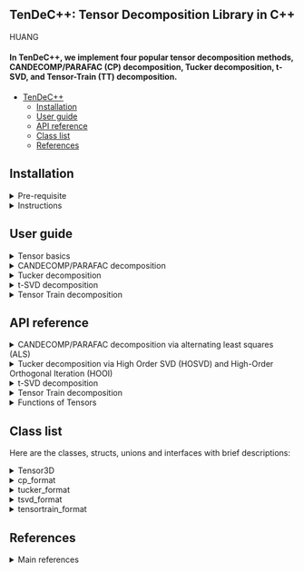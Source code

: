 ## TenDeC++: Tensor Decomposition Library in C++
HUANG

#### In TenDeC++, we implement four popular tensor decomposition methods, CANDECOMP/PARAFAC (CP) decomposition, Tucker decomposition, t-SVD, and Tensor-Train (TT) decomposition.  

* [TenDeC++](#readme)
	* [Installation](#Installation)
	* [User guide](#user-guide)
	* [API reference](#api-reference)
	* [Class list](#class-list)
	* [References](#references)
	
## Installation
<details>	
<summary> Pre-requisite </summary>  

Users need the following packages:   
	
1. Intel Math Kernel Library (MKL): https://software.intel.com/en-us/mkl  

2. Fastest Fourier Transform in the West (FFTW): http://www.fftw.org/   

3. OpenMP: https://www.openmp.org/  

4. cmake version 3.12 or greater: https://cmake.org/     

</details>

<details>	
<summary> Instructions </summary>  

We recommend users use TenDeC++ on Ubuntu and you can refer to the installation instructions in TenDeC++_Installation folder.     

You need to add them to specific paths according to your CMakeLists.txt file.    
For example, you can link MKL in  CMakeLists.txt file like:      

	include_directories(/opt/intel/mkl/include)  
	link_directories(/opt/intel/mkl/lib/intel64)  
	link_libraries(libmkl_core.a libmkl_blas95_ilp64.a libmkl_rt.so)  

<!--
We use MKL as basic matrix library for high performance and test our code on Ubuntu.  
Intel Math Kernel Library (Intel MKL) is a library which is hand-optimized specifically for Intel processors. Core math functions include BLAS, LAPACK, ScaLAPACK, sparse solvers, fast Fourier transforms, and vector math.  
1. Basic matrix library, Eigen: https://eigen.tuxfamily.org/dox/   
-->

[//]: # (This may be the most platform independent comment)  

</details>

## User guide
<details>	
<summary> Tensor basics </summary>

##### TenDeC++ provides basic tensor algebraic operations, such as addition and different multiplication methods. In TenDeC++, all third order tensors are objects of the Tensor3D template class. You can refer to Class list for more details. All matrix and vectors operations are provided by the third party library MKL. 
	
#### Examples
	Tensor3D<double> X(10,10,10);	// Create a tensor that all elements set to zero
	X.random();                     // Random initialization
	double* A = X.unfold(1);	// mode-1 unfolding  
	double* B = X.unfold(2);	// mode-2 unfolding  
	double* C = X.unfold(3);	// mode-3 unfolding  
</details>

<details>	
<summary> CANDECOMP/PARAFAC decomposition </summary>

##### CP decomposition via alternating least squares (ALS), which is realized in cp_als.cpp.    

The decomposition components of CP is defined as:  
>template\<class datatype\>  
>class cp_format{  
>&emsp;&emsp;    datatype* factor[3];  
>};  

The template parameter "datatype" represents the data type of tensor and be "double" and "float";  
The factor is the matrix list of the corresponding CP decomposition.   

You can call cp_als function like:   

	Tensor3D<double> X = X.random(10,10,10);
	int rank = 3, max_iter = 1;
	double tol = 1e-6
	cp_format<double> A = cp_als(X, rank, max_iter，tol);    

where Tensor3D\<datatype\> represents the third-order tensor class.
</details>

<details>	
<summary> Tucker decomposition </summary>

##### Tucker decomposition via Higher Order SVD (HOSVD), which is realized in tucker_hosvd.cpp.  
##### Tucker decomposition via Higher Order Orthogonal Iteration (HOOI), which is realized in tucker_hooi.cpp.    

The decomposition components of tucker is defined as:  
>template\<class datatype\>    
>class tucker_format{  
>&emsp;&emsp;  Tensor3D\<datatype\> core; datatype* factor[3];   
>};  
where factor is the matrix list of the corresponding Tucker decomposition.   

You can call hosvd function like: 
	
	Tensor3D<double> X = random(10,10,10);    
	int ranks[3] = {2,2,2};
	tucker_format<double> A = tucker_hosvd(X, ranks);    
	
You can call hooi function like:   

	Tensor3D<double> X = random(10,10,10);    
	int ranks[3] = {2,2,2};
	double tol = 1e-6;
	tucker_format<double> A = tucker_hooi(X, ranks, tol);      

</details>

<details>	
<summary> t-SVD decomposition </summary>

##### t-SVD algorithm is implemented in t-SVD.cpp.

The decomposition components of t-SVD is defined as:  
>template\<class datatype\>    
>class tsvd_format{  
>&emsp;&emsp;  Tensor3D\<datatype\> U, Sigma, V;  
>};  

You can call tsvd function like:   
	
	Tensor3D<double> X = random(10,10,10);  
	tsvd_format<double> A = tsvd_decomposition(X);      
</details>

<details>	
<summary> Tensor Train decomposition  </summary>

##### Tensor Train decomposition via alternating least squares (ALS), which is realized in train.h file in the Tensor-Train directory.        

The decomposition components of tensortrain is defined as:    
>template\<class type\>    
>class tensortrain_format{  
>&emsp;&emsp;  Tensor3D\<datatype\> U;  
>&emsp;&emsp;  datatype* G1; datatype* G2;  
>};  

You can call tensortrain decomposition like:     
	
	Tensor3D<double> X = random(10,10,10);  
	double tol = 1e-6;
	tensortrain_format<double> A = tensortrain_decomposition(X, tol);      

</details>

## API reference

<details>	
<summary> CANDECOMP/PARAFAC decomposition via alternating least squares (ALS) </summary>

#### cp_format\<datatype\> cp_decomposition(Tensor3D\<datatype\>& tensor, int rank, int max_iter, datatype tol);    
##### Source: CP decomposition is realized in cp_als.cpp.    
### Parameters: 
	tensor: the address of tensor; 
	rank: int, number of components;   
	max_iter: int, maximum number of iteration;   
	tol: float, optional  
	(Default: 1e-6) Relative reconstruction error tolerance. The algorithm is considered to have found the global minimum when the reconstruction error is less than tol.  
### Returns:
	cp_format<datatype>: abstract data type（ADT） for the CP decomposition result.    
	template<class datatype>  
	class cp_format{  
	    datatype* factor[3];  
	};  
	where factor is the matrix list of the corresponding CP decomposition.   

</details>

<details>	
<summary> Tucker decomposition via High Order SVD (HOSVD) and High-Order Orthogonal Iteration (HOOI) </summary>
	
#### tucker_format\<datatype\> tucker_hosvd(Tensor3D\<datatype\>& tensor, int ranks[3]);      
##### Source: Tucker decomposition is realized in tucker_hosvd.cpp and tucker_hooi.cpp.     

### Parameters:	
	tensor: the address of tensor; 
	ranks: int array; size of the core tensor, (len(ranks) == tensor.ndim);  
	
#### tucker_format\<datatype\> tucker_hooi(Tensor3D\<datatype\>& tensor, int ranks[3], int max_iter, datatype tol);  
### Parameters:	
	tensor: the address of tensor; 
	int ranks[3]: size of the core tensor, (len(ranks) == tensor.ndim);  
	init : {‘svd’, ‘random’}, optional;  
	tol : float, optional  
	tolerance: the algorithm stops when the variation in the reconstruction error is less than the tolerance  

### Returns:
	tucker_format<datatype>: abstract data type（ADT） for the Tucker decomposition result.    
	template<class datatype>    
	class tucker_format{  
	   Tensor3D<datatype> core; datatype* factor[3];   
	};  
</details>

<details>	
<summary> t-SVD decomposition </summary>
	
#### tsvd_decomposition\<datatype\> tsvd(Tensor3D\<datatype\>& tensor);      
##### Source: t-SVD is realized in t-SVD.cpp.     

### Parameters:	
	tensor: the address of tensor; 
	
### Returns:
	tsvd_format<type>: abstract data type（ADT） for the t-SVD decomposition result.    
	class tsvd_format{  
	   Tensor3D<datatype> U, Sigma, V;  
	};  	

For more details, please refer to the corresponding source files, where all definitations and corresponding illustrations is provied therein.
</details>

<details>	
<summary> Tensor Train decomposition  </summary>
	
#### tensortrain_decomposition\<datatype\> tensortrain_decomposition(Tensor3D\<datatype\>& tensor, datatype tol);      

##### Source: Tensor Train decomposition is realized in Tensor-Train/train.h.    

### Parameters:	

	tensor: the address of tensor; 
	tol: tolerance;
### Returns:
	tensortrain_format<datatype>: abstract data type（ADT） for the Tensor Train decomposition result.    
	class tensortrain_format{  
	   Tensor3D<datatype> U;    
	   datatype* G1;
	   datatype* G2;  
	};  	

</details>

<details>	
<summary>
Functions of Tensors
</summary>

| Functions  | Description |
| ------------- | ------------- |
| inner  | Generalised inner products between tensors |
|  element_wise | Generalised element-wise products between tensors |
| n_mode_prod  | n-mode product of a tensor and a matrix or vector at the specified mode |
| t_prod  | t-product between tensors |

</details>

## Class list
Here are the classes, structs, unions and interfaces with brief descriptions:

<details>	
<summary>
Tensor3D<datatype>
</summary>
In TenDeC++, all third order tensors are objects of the Tensor3D template class. You can refer to Tensor3D.h file.
	
##### Data Members

int shape[3]; // the dimension of the third order tensor;  
datatype * p; // a pointer point to tensor.  

##### Public Member Functions
| Member Functions  | Description |
| ------------- | ------------- |
| frobenius_norm  | the Frobenius norm of tensors |
| size  | Get the dimension of tensor |
| slice  | Return specific slice of tensor |
| tens2mat  | Returns the mode-mode unfolding of tensor with modes starting at 0  |
| mat2tens  | Refolds the mode-mode unfolding into a tensor of shape shape  |
| tens2vec  | 	Vectorises a tensor    |
| vec2tens  | Folds a vectorised tensor back into a tensor of shape shape |

</details>

<details>	
<summary>
cp_format<datatype>
</summary>
	
##### Public Member Functions  
| Member Functions  | Description |
| ------------- | ------------- |
| cp_to_tensor  | Turns the Khatri-product of matrices into a full tensor |
| cp_to_unfolded  | Turns the khatri-product of matrices into an unfolded tensor|
| cp_to_vec  | Turns the khatri-product of matrices into a vector  |
| cp_gen  | Generate a r-rank CP tensor  |

</details>

<details>	
<summary>
tucker_format<datatype>
</summary>
	
##### Public Member Functions  
| Member Functions  | Description |
| ------------- | ------------- |
| tucker_to_tensor  | Converts the Tucker tensor into a full tensor |
| tucker_to_unfolded  | Converts the Tucker decomposition into an unfolded tensor |
| tucker_to_vec  | Converts a Tucker decomposition into a vectorised tensor |

</details>

<details>	
<summary>
tsvd_format<datatype>
</summary>
	
##### Public Member Functions   
| Member Functions  | Description |
| ------------- | ------------- |
| tsvd_to_tensor  | Converts the t-SVD tensor into a full tensor |
| tsvd_to_unfolded  | Converts the t-SVD decomposition into an unfolded tensor |
| tsvd_to_vec  | Converts a t-SVD decomposition into a vectorised tensor |

</details>

<details>	
<summary>
tensortrain_format<datatype>
</summary>
	
##### Public Member Functions  

| Member Functions  | Description |
| ------------- | ------------- |
| tt_to_tensor  | Converts the TT tensor into a full tensor |
| tt_to_unfolded  | Converts the TT decomposition into an unfolded tensor |
| tt_to_vec  | Converts a TT decomposition into a vectorised tensor |

</details>

## References
<details>	
<summary>
Main references
</summary>
[1] Kolda T G, Bader B W. Tensor decompositions and applications[J]. SIAM review, 2009, 51(3): 455-500.    

[2] Kilmer, M. E., Braman, K., Hao, N., & Hoover, R. C. (2013). Third-order tensors as operators on matrices: A theoretical and computational framework with applications in imaging. SIAM Journal on Matrix Analysis and Applications, 34(1), 148-172.  

[3] Kjolstad, Fredrik, Shoaib Kamil, Stephen Chou, David Lugato, and Saman Amarasinghe. "The tensor algebra compiler." Proceedings of the ACM on Programming Languages 1, no. OOPSLA (2017): 77.  

[4] De Lathauwer L, De Moor B, Vandewalle J. A multilinear singular value decomposition[J]. SIAM journal on Matrix Analysis and Applications, 2000, 21(4): 1253-1278.

[5] Xiao-Yang Liu and Xiaodong Wang. Fourth-order Tensors with Multidimensional Discrete Transforms, 2017. https://arxiv.org/abs/1705.01576

[6] Papalexakis E E, Faloutsos C, Sidiropoulos N D. Tensors for data mining and data fusion: Models, applications, and scalable algorithms[J]. ACM Transactions on Intelligent Systems and Technology (TIST), 2017, 8(2): 16.

[7] Liavas A P, Sidiropoulos N D. Parallel algorithms for constrained tensor factorization via alternating direction method of multipliers[J]. IEEE Transactions on Signal Processing, 2015, 63(20): 5450-5463.

[8] Ravindran N, Sidiropoulos N D, Smith S, et al. Memory-efficient parallel computation of tensor and matrix products for big tensor decomposition[C]//Signals, Systems and Computers, 2014 48th Asilomar Conference on. IEEE, 2014: 581-585.  

[9] Oseledets, Ivan V. "Tensor-train decomposition." SIAM Journal on Scientific Computing 33.5 (2011): 2295-2317.  

</details>


